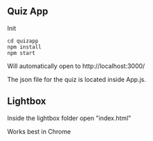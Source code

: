 ## Quiz App

Init
```
cd quizapp
npm install
npm start
```

Will automatically open to http://localhost:3000/

The json file for the quiz is located inside App.js.


## Lightbox
Inside the lightbox folder open "index.html" 

Works best in Chrome
